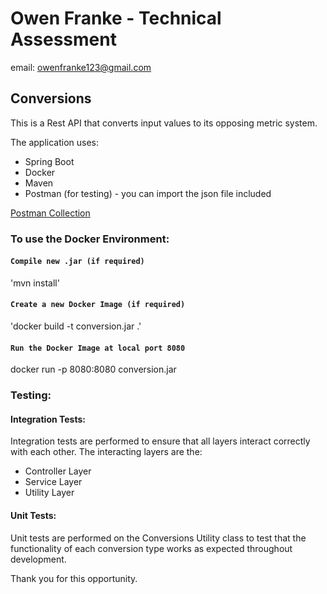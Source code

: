 # Owen Franke - Technical Assessment
email: owenfranke123@gmail.com

## Conversions
This is a Rest API that converts input values to its opposing metric system.

The application uses:
* Spring Boot
* Docker
* Maven
* Postman (for testing) - you can import the json file included

[Postman Collection](https://github.com/facebook/create-react-app)

### To use the Docker Environment:
#### `Compile new .jar (if required)`
'mvn install'

#### `Create a new Docker Image (if required)`
'docker build -t conversion.jar  .'

#### `Run the Docker Image at local port 8080`
docker run -p 8080:8080 conversion.jar

### Testing:

#### Integration Tests:
Integration tests are performed to ensure that all layers interact correctly with each other.
The interacting layers are the:
* Controller Layer
* Service Layer
* Utility Layer

#### Unit Tests:
Unit tests are performed on the Conversions Utility class to test that the functionality of each conversion type works as expected throughout development.


Thank you for this opportunity.
